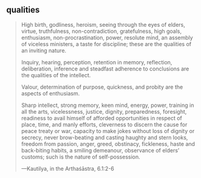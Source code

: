 ## qualities
> High birth, godliness, heroism, seeing through the eyes of elders, virtue, truthfulness, non-contradiction, gratefulness, high goals, enthusiasm, non-procrastination, power, resolute mind, an assembly of viceless ministers, a taste for discipline; these are the qualities of an inviting nature.
> 
> Inquiry, hearing, perception, retention in memory, reflection, deliberation, inference and steadfast adherence to conclusions are the qualities of the intellect.
> 
> Valour, determination of purpose, quickness, and probity are the aspects of enthusiasm.
> 
> Sharp intellect, strong memory, keen mind, energy, power, training in all the arts, vicelessness, justice, dignity, preparedness, foresight, readiness to avail himself of afforded opportunities in respect of place, time, and manly efforts, cleverness to discern the cause for peace treaty or war, capacity to make jokes without loss of dignity or secrecy, never brow-beating and casting haughty and stern looks, freedom from passion, anger, greed, obstinacy, fickleness, haste and back-biting habits, a smiling demeanour, observance of elders’ customs; such is the nature of self-possession.
> 
> —Kautilya, in the Arthaśāstra, 6.1:2-6